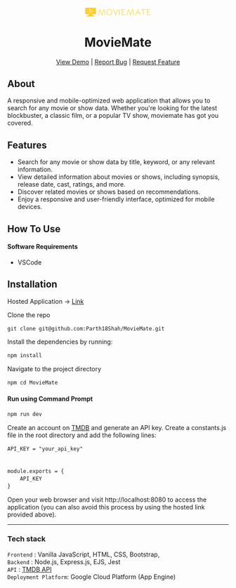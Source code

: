 <p align="center"><a href="https://moviemate-387420.wl.r.appspot.com/"><img alt="movieinfo app" src="https://github.com/Parth18Shah/MovieMate/blob/main/static/images/moviemate.png" width="150vw"/></a></p>
<h1 align="center">MovieMate</h1>

<p align="center">
	<a href="https://moviemate-387420.wl.r.appspot.com/">View Demo</a> |
	<a href="https://github.com/Parth18Shah/MovieMate/issues/new">Report Bug</a> |
	<a href="https://github.com/Parth18Shah/MovieMate/issues/new">Request Feature</a>
</p>

## About
A responsive and mobile-optimized web application that allows you to search for any movie or show data. 
Whether you're looking for the latest blockbuster, a classic film, or a popular TV show, moviemate has got you covered.

## Features
- Search for any movie or show data by title, keyword, or any relevant information.
- View detailed information about movies or shows, including synopsis, release date, cast, ratings, and more.
- Discover related movies or shows based on recommendations.
- Enjoy a responsive and user-friendly interface, optimized for mobile devices.

## How To Use
#### Software Requirements
- VSCode

## Installation

Hosted Application -> [Link](https://moviemate-387420.wl.r.appspot.com/)

Clone the repo
```html
git clone git@github.com:Parth18Shah/MovieMate.git
```

Install the dependencies by running:
```html  
npm install
```

Navigate to the project directory
```html  
npm cd MovieMate
```

#### Run using Command Prompt

```html
npm run dev
```

Create an account on [TMDB](https://www.themoviedb.org/) and generate an API key. 
Create a constants.js file in the root directory and add the following lines:
```html
API_KEY = "your_api_key"


module.exports = { 
    API_KEY
}
```

Open your web browser and visit http://localhost:8080 to access the application (you can also avoid this process by using the hosted link provided above).

---
### Tech stack

`Frontend` : Vanilla JavaScript, HTML, CSS, Bootstrap,   <br>
`Backend` : Node.js, Express.js, EJS, Jest  <br>
`API` : [TMDB API](https://developer.themoviedb.org/reference/intro/getting-started) <br>
`Deployment Platform`: Google Cloud Platform (App Engine)
